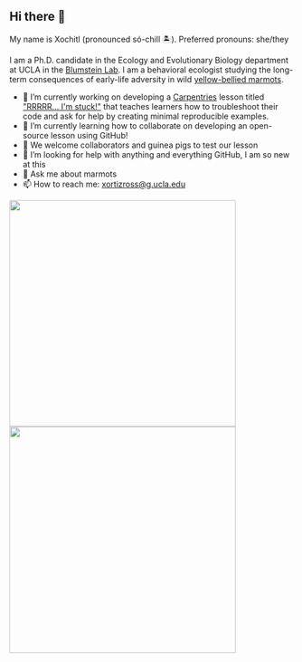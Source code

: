## Hi there 👋

My name is Xochitl (pronounced só-chill 🏝️). Preferred pronouns: she/they  

I am a Ph.D. candidate in the Ecology and Evolutionary Biology department at UCLA in the [Blumstein Lab](https://blumsteinlab.eeb.ucla.edu). I am a behavioral ecologist studying the long-term consequences of early-life adversity in wild [yellow-bellied marmots](https://en.wikipedia.org/wiki/Yellow-bellied_marmot). 

- 🔭 I’m currently working on developing a [Carpentries](https://carpentries.org) lesson titled ["RRRRR... I'm stuck!"](https://github.com/kaijagahm/R-help-reprexes) that teaches learners how to troubleshoot their code and ask for help by creating minimal reproducible examples.  
- 🌱 I’m currently learning how to collaborate on developing an open-source lesson using GitHub!
- 👯 We welcome collaborators and guinea pigs to test our lesson
- 🤔 I’m looking for help with anything and everything GitHub, I am so new at this
- 💬 Ask me about marmots
- 📫 How to reach me: xortizross@g.ucla.edu

<img src="https://github.com/user-attachments/assets/2bb5496b-cc8a-44fe-ad72-6f6a2506deed" width="400">  
<img src="https://github.com/user-attachments/assets/ae609ef3-1cad-4245-873b-3ed222a25d47" width ="400")>

